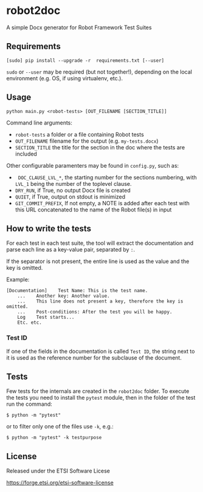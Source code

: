 # robot2doc

A simple Docx generator for Robot Framework Test Suites

## Requirements

    [sudo] pip install --upgrade -r  requirements.txt [--user]

`sudo` or `--user` may be required (but not together!), depending on the local environment (e.g. OS, if using virtualenv, etc.).

## Usage

    python main.py <robot-tests> [OUT_FILENAME [SECTION_TITLE]]

Command line arguments:

* `robot-tests` a folder or a file containing Robot tests
* `OUT_FILENAME` filename for the output (e.g. `my-tests.docx`)
* `SECTION_TITLE` the title for the section in the doc where the tests are included

Other configurable paramenters may be found in `config.py`, such as:

* ` DOC_CLAUSE_LVL_*`, the starting number for the sections numbering, with `LVL_1` being the number of the toplevel clause.
* `DRY_RUN`, if True, no output Docx file is created
* `QUIET`, if True, output on stdout is minimized
* `GIT_COMMIT_PREFIX`, If not empty, a NOTE is added after each test with this URL concatenated to the name of the Robot file(s) in input


## How to write the tests

For each test in each test suite, the tool will extract the documentation and parse
each line as a key-value pair, separated by `:`.

If the separator is not present, the entire line is used as the value and the key
is omitted.

Example:

    [Documentation]    Test Name: This is the test name. 
        ...    Another key: Another value. 
        ...    This line does not present a key, therefore the key is omitted. 
        ...    Post-conditions: After the test you will be happy.
        Log    Test starts...
        Etc. etc.

### Test ID

If one of the fields in the documentation is called `Test ID`, the string next to it is used as the reference number for the subclause of the document.

## Tests

Few tests for the internals are created in the `robot2doc` folder.
To execute the tests you need to install the `pytest` module, then in the folder of the test
run the command:

    $ python -m "pytest"

or to filter only one of the files use `-k`, e.g.:

    $ python -m "pytest" -k testpurpose

## License

Released under the ETSI Software Licese

https://forge.etsi.org/etsi-software-license
